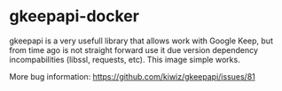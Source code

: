 # gkeepapi-docker
gkeepapi is a very usefull library that allows work with Google Keep, but from time ago is not straight forward use it due version dependency incompabilities (libssl, requests, etc). This image simple works.

More bug information: https://github.com/kiwiz/gkeepapi/issues/81
